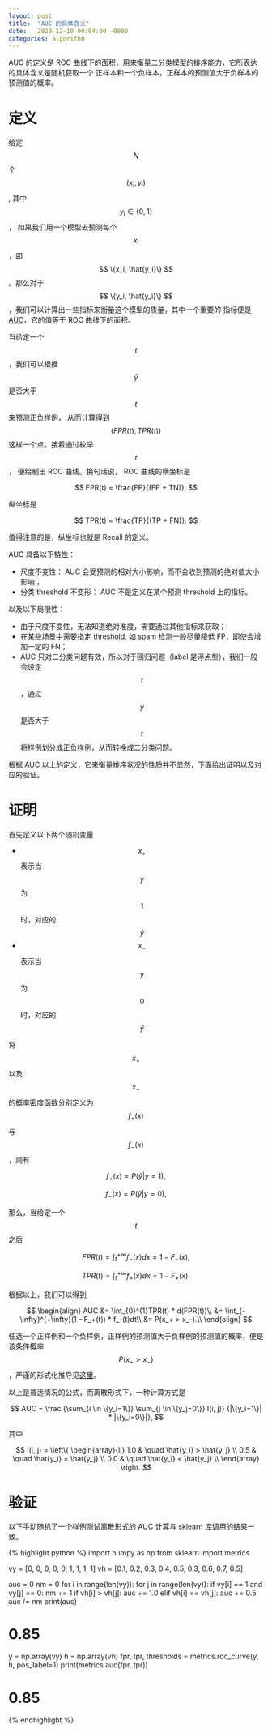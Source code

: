 ```yaml
---
layout: post
title:  "AUC 的具体含义"
date:   2020-12-10 00:04:00 -0800
categories: algorithm
---
```

AUC 的定义是 ROC 曲线下的面积，用来衡量二分类模型的排序能力，它所表达的具体含义是随机获取一个
正样本和一个负样本，正样本的预测值大于负样本的预测值的概率。

# 定义

给定 $$ N $$ 个 $$ \left ( x_i, y_i \right ) $$, 其中 $$ y_i \in \{0, 1\} $$，
如果我们用一个模型去预测每个 $$ x_i $$，即 $$ \{x_i, \hat{y_i}\} $$。那么对于
$$ \{y_i, \hat{y_i}\} $$，我们可以计算出一些指标来衡量这个模型的质量，其中一个重要的
指标便是 [AUC][auc-link]，它的值等于 ROC 曲线下的面积。

当给定一个 $$ t $$，我们可以根据 $$ \hat{y} $$ 是否大于 $$ t $$ 来预测正负样例，
从而计算得到 $$ \left (FPR(t), TPR(t) \right ) $$ 这样一个点。接着通过枚举 $$ t $$，
便绘制出 ROC 曲线。换句话说， ROC 曲线的横坐标是

$$ FPR(t) = \frac{FP}{(FP + TN)}, $$

纵坐标是

$$ TPR(t) = \frac{TP}{(TP + FN)}. $$

值得注意的是，纵坐标也就是 Recall 的定义。

AUC 具备以下[特性][auc-property-link]：

- 尺度不变性： AUC 会受预测的相对大小影响，而不会收到预测的绝对值大小影响；
- 分类 threshold 不变形： AUC 不是定义在某个预测 threshold 上的指标。

以及以下局限性：

- 由于尺度不变性，无法知道绝对准度，需要通过其他指标来获取；
- 在某些场景中需要指定 threshold, 如 spam 检测一般尽量降低 FP，即使会增加一定的 FN；
- AUC 只对二分类问题有效，所以对于回归问题（label 是浮点型），我们一般会设定 $$ t $$，通过
$$ y $$ 是否大于 $$ t $$ 将样例划分成正负样例，从而转换成二分类问题。

根据 AUC 以上的定义，它来衡量排序状况的性质并不显然，下面给出证明以及对应的验证。

# 证明

首先定义以下两个随机变量

- $$ x_+ $$ 表示当 $$ y $$ 为 $$ 1 $$ 时，对应的 $$ \hat{y} $$
- $$ x_- $$ 表示当 $$ y $$ 为 $$ 0 $$ 时，对应的 $$ \hat{y} $$

将 $$ x_+ $$ 以及 $$ x_- $$ 的概率密度函数分别定义为 $$ f_+(x) $$ 与 $$ f_-(x) $$，则有

$$ f_+(x) = P \left( \hat{y} \vert y=1 \right), $$

$$ f_-(x) = P \left( \hat{y} \vert y=0 \right), $$

那么，当给定一个 $$ t $$ 之后

$$ FPR(t) = \int_{t}^{+\infty}f_-(x)dx = 1 - F_-(x), $$

$$ TPR(t) = \int_{t}^{+\infty}f_+(x)dx = 1 - F_+(x). $$

根据以上，我们可以得到

$$
\begin{align}
AUC &= \int_{0}^{1}TPR(t) * d(FPR(t))\\
    &= \int_{-\infty}^{+\infty}(1 - F_+(t)) * f_-(t)dt\\
    &= P(x_+ > x_-).\\
\end{align}
$$

任选一个正样例和一个负样例，正样例的预测值大于负样例的预测值的概率，便是该条件概率
$$ P(x_+ > x_-) $$，严谨的形式化推导见[这里][auc-blog-link]。

以上是普适情况的公式，而离散形式下，一种计算方式是

$$ AUC = \frac {\sum_{i \in \{y_i=1\}} \sum_{j \in \{y_j=0\}} I(i, j)} {|\{y_i=1\}| * |\{y_i=0\}|}, $$

其中

$$
I(i, j) = \left\{ \begin{array}{ll}
   1.0 & \quad \hat{y_i} > \hat{y_j} \\
   0.5 & \quad \hat{y_i} = \hat{y_j} \\
   0.0 & \quad \hat{y_i} < \hat{y_j} \\
\end{array} \right.
$$

# 验证

以下手动随机了一个样例测试离散形式的 AUC 计算与 sklearn 库调用的结果一致。

{% highlight python %}
import numpy as np
from sklearn import metrics

vy = [0, 0, 0, 0, 0, 1, 1, 1, 1]
vh = [0.1, 0.2, 0.3, 0.4, 0.5, 0.3, 0.6, 0.7, 0.5]

auc = 0
nm = 0
for i in range(len(vy)):
  for j in range(len(vy)):
    if vy[i] == 1 and vy[j] == 0:
      nm += 1
      if vh[i] > vh[j]:
        auc += 1.0
      elif vh[i] == vh[j]:
        auc += 0.5
auc /= nm
print(auc)
# 0.85

y = np.array(vy)
h = np.array(vh)
fpr, tpr, thresholds = metrics.roc_curve(y, h, pos_label=1)
print(metrics.auc(fpr, tpr))
# 0.85
{% endhighlight %}

[auc-link]: https://en.wikipedia.org/wiki/Receiver_operating_characteristic#Area_under_the_curve
[auc-blog-link]: https://www.alexejgossmann.com/auc/
[auc-property-link]: https://developers.google.com/machine-learning/crash-course/classification/roc-and-auc
